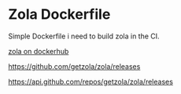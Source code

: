 # Zola Dockerfile

Simple Dockerfile i need to build zola in the CI.

[zola on dockerhub](https://hub.docker.com/repository/docker/asvbpreaubv/zola-docker/tags?page=1)


https://github.com/getzola/zola/releases

https://api.github.com/repos/getzola/zola/releases

